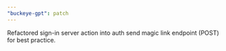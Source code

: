 ```yaml
---
"buckeye-gpt": patch
---
```


Refactored sign-in server action into auth send magic link endpoint (POST) for best practice.
